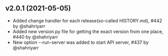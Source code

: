 ## v2.0.1 (2021-05-05)

* Added change handler for each release(so-called HISTORY.md), #442 by @shahriyarr
* Added new version.py file for getting the exact version from one place, #440 by @shahriyarr
* New option --run-server was added to start API server, #437 by @shahriyarr